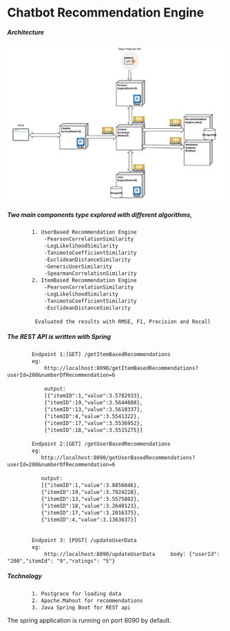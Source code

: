 # Chatbot Recommendation Engine

##### Architecture 

![alt text](https://github.com/gaurangmhatre/ChatbotRecommendationEngine/blob/master/images/ArchitectureDiagram.jpg)


##### Two main components type explored with different algorithms,

            1. UserBased Recommendation Engine
                -PearsonCorrelationSimilarity
                -LogLikelihoodSimilarity
                -TanimotoCoefficientSimilarity
                -EuclideanDistanceSimilarity
                -GenericUserSimilarity
                -SpearmanCorrelationSimilarity
            2. ItemBased Recommendation Engine
                -PearsonCorrelationSimilarity
                -LogLikelihoodSimilarity
                -TanimotoCoefficientSimilarity
                -EuclideanDistanceSimilarity
                
             Evaluated the results with RMSE, F1, Precision and Recall
     
            
##### The REST API is written with Spring
            
            Endpoint 1:[GET] /getItemBasedRecommendations
            eg:
                http://localhost:8090/getItemBasedRecommendations?userId=200&numberOfRecommendation=6
                
                output:
                [{"itemID":1,"value":3.5782933},
                {"itemID":19,"value":3.5644608},
                {"itemID":13,"value":3.5610337},
                {"itemID":4,"value":3.5541322},
                {"itemID":17,"value":3.5536952},
                {"itemID":18,"value":3.5515275}]
            
            Endpoint 2:[GET] /getUserBasedRecommendations
            eg:
               http://localhost:8090/getUserBasedRecommendations?userId=200&numberOfRecommendation=6
                            
               output:
               [{"itemID":1,"value":3.8856046},
               {"itemID":19,"value":3.7924228},
               {"itemID":13,"value":3.5575802},
               {"itemID":18,"value":3.2640123},
               {"itemID":17,"value":3.2016375},
               {"itemID":4,"value":3.1363637}]
            
            
            Endpoint 3: [POST] /updateUserData
            eg:
                http://localhost:8090/updateUserData     body: {"userId": "200","itemId": "9","ratings": "5"}
                
                
 ##### Technology
            1. Postgrace for loading data
            2. Apache.Mahout for recommendations
            3. Java Spring Boot for REST api
 
The spring application is running on port 8090 by default.
 
